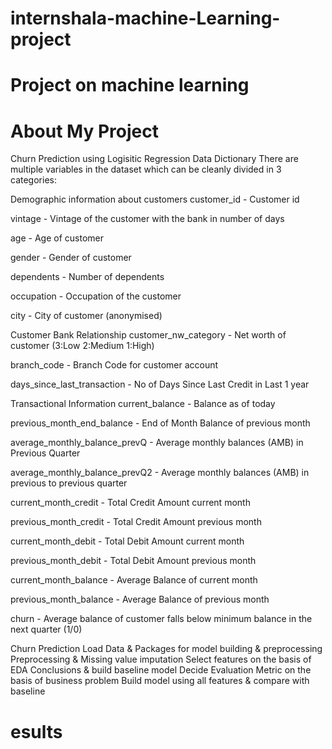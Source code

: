 # internshala-machine-Learning-project
# Project on machine learning
# About My Project

Churn Prediction using Logisitic Regression
Data Dictionary
There are multiple variables in the dataset which can be cleanly divided in 3 categories:

Demographic information about customers
customer_id - Customer id

vintage - Vintage of the customer with the bank in number of days

age - Age of customer

gender - Gender of customer

dependents - Number of dependents

occupation - Occupation of the customer

city - City of customer (anonymised)

Customer Bank Relationship
customer_nw_category - Net worth of customer (3:Low 2:Medium 1:High)

branch_code - Branch Code for customer account

days_since_last_transaction - No of Days Since Last Credit in Last 1 year

Transactional Information
current_balance - Balance as of today

previous_month_end_balance - End of Month Balance of previous month

average_monthly_balance_prevQ - Average monthly balances (AMB) in Previous Quarter

average_monthly_balance_prevQ2 - Average monthly balances (AMB) in previous to previous quarter

current_month_credit - Total Credit Amount current month

previous_month_credit - Total Credit Amount previous month

current_month_debit - Total Debit Amount current month

previous_month_debit - Total Debit Amount previous month

current_month_balance - Average Balance of current month

previous_month_balance - Average Balance of previous month

churn - Average balance of customer falls below minimum balance in the next quarter (1/0)

Churn Prediction
Load Data & Packages for model building & preprocessing
Preprocessing & Missing value imputation
Select features on the basis of EDA Conclusions & build baseline model
Decide Evaluation Metric on the basis of business problem
Build model using all features & compare with baseline

# esults
